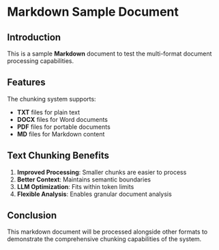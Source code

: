 # Markdown Sample Document

## Introduction

This is a sample **Markdown** document to test the multi-format document processing capabilities.

## Features

The chunking system supports:

- **TXT** files for plain text
- **DOCX** files for Word documents
- **PDF** files for portable documents
- **MD** files for Markdown content

## Text Chunking Benefits

1. **Improved Processing**: Smaller chunks are easier to process
2. **Better Context**: Maintains semantic boundaries
3. **LLM Optimization**: Fits within token limits
4. **Flexible Analysis**: Enables granular document analysis

## Conclusion

This markdown document will be processed alongside other formats to demonstrate the comprehensive chunking capabilities of the system.
